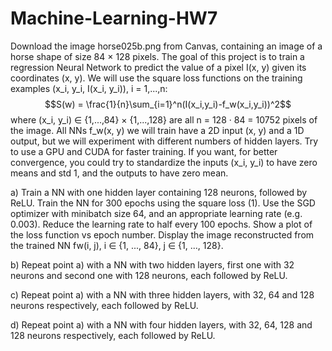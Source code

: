 # Machine-Learning-HW7

Download the image horse025b.png from Canvas, containing an image of a horse shape of size 84 × 128 pixels. The goal of this project is to train a regression Neural Network to predict the value
of a pixel I(x, y) given its coordinates (x, y). We will use the square loss functions on the training examples (x_i, y_i, I(x_i, y_i)), i = 1,...,n:
$$S(w) = \frac{1}{n}\sum_{i=1}^n(I(x_i,y_i)-f_w(x_i,y_i))^2$$
where (x_i, y_i) ∈ {1,...,84} × {1,...,128} are all n = 128 · 84 = 10752 pixels of the
image.
All NNs f_w(x, y) we will train have a 2D input (x, y) and a 1D output, but we will experiment with different numbers of hidden layers. Try to use a GPU and CUDA for faster training. If you want, for better convergence, you could try to standardize the inputs (x_i, y_i) to have zero means and std 1, and the outputs to have zero mean.

a) Train a NN with one hidden layer containing 128 neurons, followed by ReLU. Train the NN for 300 epochs using the square loss (1). Use the SGD optimizer with minibatch size 64, and an appropriate learning rate (e.g. 0.003). Reduce the learning rate to half every 100 epochs. Show a plot of the loss function vs epoch number. Display the image reconstructed from the trained NN fw(i, j), i ∈ {1, ..., 84}, j ∈ {1, ..., 128}.

b) Repeat point a) with a NN with two hidden layers, first one with 32 neurons and second one with 128 neurons, each followed by ReLU.

c) Repeat point a) with a NN with three hidden layers, with 32, 64 and 128 neurons respectively, each followed by ReLU.

d) Repeat point a) with a NN with four hidden layers, with 32, 64, 128 and 128 neurons respectively, each followed by ReLU.
